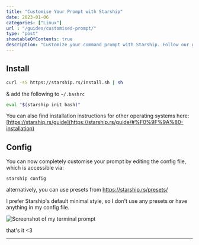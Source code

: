 ```yaml
---
title: "Customise Your Prompt with Starship"
date: 2023-01-06
categories: ["Linux"]
url : "/guides/customised-prompt/"
type: "post"
showtableOfContents: true
description: "Customize your command prompt with Starship. Follow our guide to personalize your prompt and enhance your terminal experience with ease"
---
```


## Install 
```bash
curl -sS https://starship.rs/install.sh | sh
```
& add the following to ```~/.bashrc```
```bash
eval "$(starship init bash)"
```

You can also find installation instructions for other operating systems here: [https://starship.rs/guide](https://starship.rs/guide/#%F0%9F%9A%80-installation)

## Config
You can now completely customise your prompt by editing the config file, which is accessible via:
```
starship config
```
alternatively, you can use presets from https://starship.rs/presets/

I prefer Starship's default minimal style, so I don't use any presets or have anything in my config file.

![Screenshot of my terminal prompt](/img/guides/2023/customised-prompt/2022.png)

that's it <3

----
  